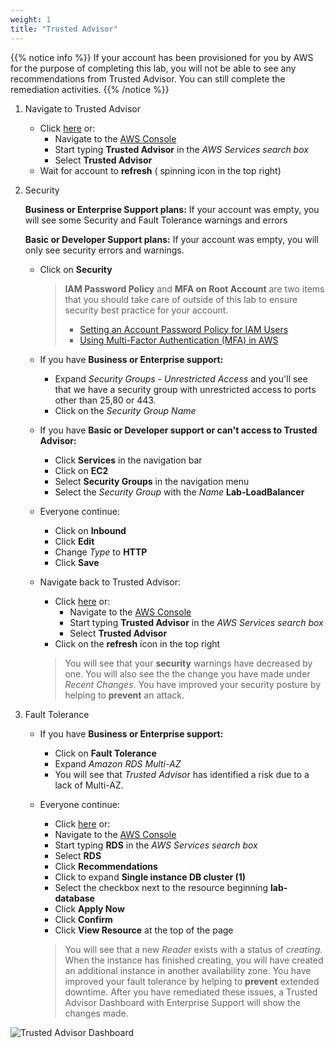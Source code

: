 ```yaml
---
weight: 1
title: "Trusted Advisor"
---
```


{{% notice info %}}
If your account has been provisioned for you by AWS for the purpose of completing this lab, you will not be able to see any recommendations from Trusted Advisor. You can still complete the remediation activities.
{{% /notice %}}

1. Navigate to Trusted Advisor
    - Click [here](https://console.aws.amazon.com/trustedadvisor/home?region=eu-west-1#/dashboard) or: 
        - Navigate to the [AWS Console](https://eu-west-1.console.aws.amazon.com/console/home?region=eu-west-1)
        - Start typing **Trusted Advisor** in the *AWS Services search box*
        - Select **Trusted Advisor**
    - Wait for account to <i class="fas fa-sync-alt"></i> **refresh** ( spinning icon in the top right)

1. Security

    **Business or Enterprise Support plans:** If your account was empty, you will see some Security and Fault Tolerance warnings and errors

    **Basic or Developer Support plans:** If your account was empty, you will only see security errors and warnings.
    
    - Click on **Security**

        > **IAM Password Policy** and **MFA on Root Account** are two items that you should take care of outside of this lab to ensure security best practice for your account.
        >
        >   - [Setting an Account Password Policy for IAM Users](https://docs.aws.amazon.com/IAM/latest/UserGuide/id_credentials_passwords_account-policy.html)
        >   - [Using Multi-Factor Authentication (MFA) in AWS](https://docs.aws.amazon.com/IAM/latest/UserGuide/id_credentials_mfa.html)    

    - If you have **Business or Enterprise support:**
        - Expand *Security Groups - Unrestricted Access* and you'll see that we have a security group with unrestricted access to ports other than 25,80 or 443.
        - Click on the *Security Group Name*

    - If you have **Basic or Developer support or can't access to Trusted Advisor:**
        - Click **Services** in the navigation bar
        - Click on **EC2**
        - Select **Security Groups** in the navigation menu
        - Select the *Security Group* with the *Name* **Lab-LoadBalancer** 

    - Everyone continue: 
        - Click on **Inbound**
        - Click **Edit**
        - Change *Type* to **HTTP**
        - Click **Save**

    - Navigate back to Trusted Advisor:
        - Click [here](https://console.aws.amazon.com/trustedadvisor/home?region=eu-west-1#/dashboard) or: 
            - Navigate to the [AWS Console](https://eu-west-1.console.aws.amazon.com/console/home?region=eu-west-1)
            - Start typing **Trusted Advisor** in the *AWS Services search box*
            - Select **Trusted Advisor**
        - Click on the <i class="fas fa-sync-alt"></i> **refresh** icon in the top right

        > You will see that your **security** warnings have decreased by one. You will also see the the change you have made under *Recent Changes*. You have improved your security posture by helping to **prevent** an attack.

1. Fault Tolerance

    - If you have **Business or Enterprise support:**
        - Click on **Fault Tolerance**
        - Expand *Amazon RDS Multi-AZ*
        - You will see that *Trusted Advisor* has identified a risk due to a lack of Multi-AZ. 

    - Everyone continue:
        - Click [here](https://console.aws.amazon.com/rds/home?region=eu-west-1) or: 
        - Navigate to the [AWS Console](https://eu-west-1.console.aws.amazon.com/console/home?region=eu-west-1)
        - Start typing **RDS** in the *AWS Services search box*
        - Select **RDS**
        - Click **Recommendations**
        - Click to expand **Single instance DB cluster (1)**
        - Select the checkbox next to the resource beginning **lab-database**
        - Click **Apply Now**
        - Click **Confirm**
        - Click **View Resource** at the top of the page

        > You will see that a new *Reader* exists with a status of *creating*. When the instance has finished creating, you will have created an additional instance in another availability zone. You have improved your fault tolerance by helping to **prevent** extended downtime. After you have remediated these issues, a Trusted Advisor Dashboard with Enterprise Support will show the changes made.

![Trusted Advisor Dashboard](../../images/trusted-advisor-dashboard.png)
